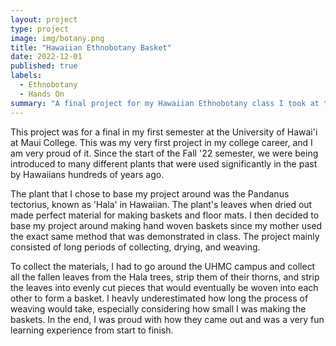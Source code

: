 ```yaml
---
layout: project
type: project
image: img/botany.png
title: "Hawaiian Ethnobotany Basket"
date: 2022-12-01
published: true
labels:
  - Ethnobotany
  - Hands On
summary: "A final project for my Hawaiian Ethnobotany class I took at the University of Hawai'i at Maui College"
---
```


This project was for a final in my first semester at the University of Hawai'i at Maui College. This was my very first project in my college career, and I am very proud of it. Since the start of the Fall '22 semester, we were being introduced to many different plants that were used significantly in the past by Hawaiians hundreds of years ago.

The plant that I chose to base my project around was the Pandanus tectorius, known as 'Hala' in Hawaiian. The plant's leaves when dried out made perfect material for making baskets and floor mats. I then decided to base my project around making hand woven baskets since my mother used the exact same method that was demonstrated in class. The project mainly consisted of long periods of collecting, drying, and weaving.

To collect the materials, I had to go around the UHMC campus and collect all the fallen leaves from the Hala trees, strip them of their thorns, and strip the leaves into evenly cut pieces that would eventually be woven into each other to form a basket. I heavly underestimated how long the process of weaving would take, especially considering how small I was making the baskets. In the end, I was proud with how they came out and was a very fun learning experience from start to finish.
